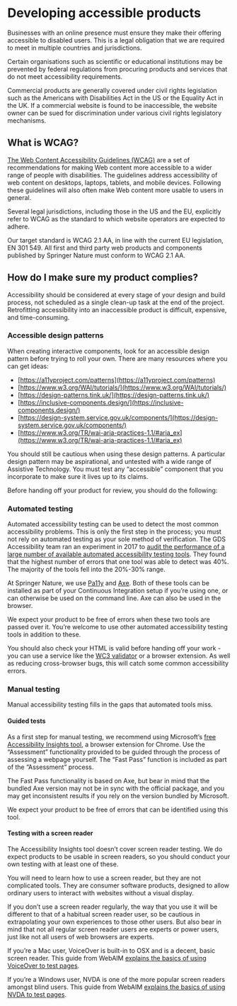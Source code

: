 # Developing accessible products

Businesses with an online presence must ensure they make their offering accessible to disabled users. This is a legal obligation that we are required to meet in multiple countries and jurisdictions. 

Certain organisations such as scientific or educational institutions may be prevented by federal regulations from procuring products and services that do not meet accessibility requirements. 

Commercial products are generally covered under civil rights legislation such as the Americans with Disabilities Act in the US or the Equality Act in the UK. If a commercial website is found to be inaccessible, the website owner can be sued for discrimination under various civil rights legislatory mechanisms.


## What is WCAG?

[The Web Content Accessibility Guidelines (WCAG)](https://www.w3.org/TR/WCAG21/) are a set of recommendations for making Web content more accessible to a wider range of people with disabilities. The guidelines address accessibility of web content on desktops, laptops, tablets, and mobile devices. Following these guidelines will also often make Web content more usable to users in general.

Several legal jurisdictions, including those in the US and the EU, explicitly refer to WCAG as the standard to which website operators are expected to adhere. 

Our target standard is WCAG 2.1 AA, in line with the current EU legislation, EN 301 549. All first and third party web products and components published by Springer Nature must conform to WCAG 2.1 AA. 


## How do I make sure my product complies?

Accessibility should be considered at every stage of your design and build process, not scheduled as a single clean-up task at the end of the project. Retrofitting accessibility into an inaccessible product is difficult, expensive, and time-consuming. 


### Accessible design patterns

When creating interactive components, look for an accessible design pattern before trying to roll your own. There are many resources where you can get ideas: 

* [https://a11yproject.com/patterns](https://a11yproject.com/patterns) 
* [https://www.w3.org/WAI/tutorials/](https://www.w3.org/WAI/tutorials/) 
* [https://design-patterns.tink.uk/](https://design-patterns.tink.uk/) 
* [https://inclusive-components.design/](https://inclusive-components.design/) 
* [https://design-system.service.gov.uk/components/](https://design-system.service.gov.uk/components/) 
* [https://www.w3.org/TR/wai-aria-practices-1.1/#aria_ex](https://www.w3.org/TR/wai-aria-practices-1.1/#aria_ex) 

You should still be cautious when using these design patterns. A particular design pattern may be aspirational, and untested with a wide range of Assistive Technology. You must test any “accessible” component that you incorporate to make sure it lives up to its claims. 

Before handing off your product for review, you should do the following:


### Automated testing

Automated accessibility testing can be used to detect the most common accessibility problems. This is only the first step in the process; you must not rely on automated testing as your sole method of verification. The GDS Accessibility team ran an experiment in 2017 to [audit the performance of a large number of available automated accessibility testing tools](https://accessibility.blog.gov.uk/2017/02/24/what-we-found-when-we-tested-tools-on-the-worlds-least-accessible-webpage/). They found that the highest number of errors that one tool was able to detect was 40%. The majority of the tools fell into the 20%-30% range. 

At Springer Nature, we use [Pa11y](http://pa11y.org/) and [Axe](https://www.deque.com/axe/). Both of these tools can be installed as part of your Continuous Integration setup if you’re using one, or can otherwise be used on the command line. Axe can also be used in the browser. 

We expect your product to be free of errors when these two tools are passed over it. You’re welcome to use other automated accessibility testing tools in addition to these. 

You should also check your HTML is valid before handing off your work - you can use a service like the [WC3 validator](https://validator.w3.org/) or a browser extension. As well as reducing cross-browser bugs, this will catch some common accessibility errors.


### Manual testing

Manual accessibility testing fills in the gaps that automated tools miss. 


#### Guided tests

As a first step for manual testing, we recommend using Microsoft’s [free Accessibility Insights tool](https://accessibilityinsights.io/), a browser extension for Chrome. Use the “Assessment” functionality provided to be guided through the process of assessing a webpage yourself. The “Fast Pass” function is included as part of the “Assessment” process. 

The Fast Pass functionality is based on Axe, but bear in mind that the bundled Axe version may not be in sync with the official package, and you may get inconsistent results if you rely on the version bundled by Microsoft. 

We expect your product to be free of errors that can be identified using this tool. 


#### Testing with a screen reader

The Accessibility Insights tool doesn’t cover screen reader testing. We do expect products to be usable in screen readers, so you should conduct your own testing with at least one of these. 

You will need to learn how to use a screen reader, but they are not complicated tools. They are consumer software products, designed to allow ordinary users to interact with websites without a visual display. 

If you don’t use a screen reader regularly, the way that you use it will be different to that of a habitual screen reader user, so be cautious in extrapolating your own experiences to those other users. But also bear in mind that not all regular screen reader users are experts or power users, just like not all users of web browsers are experts. 

If you’re a Mac user, VoiceOver is built-in to OSX and is a decent, basic screen reader. This guide from WebAIM [explains the basics of using VoiceOver to test pages](https://webaim.org/articles/voiceover/). 

If you’re a Windows user, NVDA is one of the more popular screen readers amongst blind users. This guide from WebAIM [explains the basics of using NVDA to test pages](https://webaim.org/articles/nvda/).
